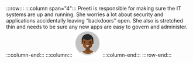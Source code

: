 :::row:::
  :::column span="4":::
    Preeti is responsible for making sure the IT systems are up and running. She worries a lot about security and applications accidentally leaving “backdoors” open. She also is stretched thin and needs to be sure any new apps are easy to govern and administer.
  :::column-end:::
  :::column:::
    ![Cartoon depiction of Preeti](../../shared/media/preeti.png)
  :::column-end:::
:::row-end:::